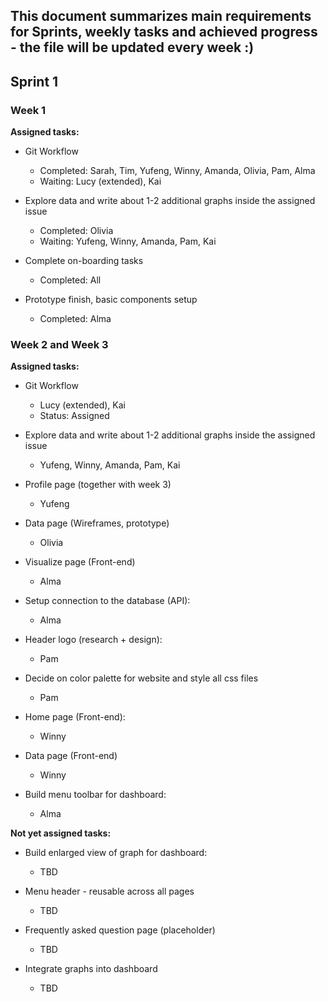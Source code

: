 ## This document summarizes main requirements for Sprints, weekly tasks and achieved progress - the file will be updated every week :)

## Sprint 1

### Week 1

**Assigned tasks:**

- Git Workflow

  - Completed: Sarah, Tim, Yufeng, Winny, Amanda, Olivia, Pam, Alma
  - Waiting: Lucy (extended), Kai

- Explore data and write about 1-2 additional graphs inside the assigned issue

  - Completed: Olivia
  - Waiting: Yufeng, Winny, Amanda, Pam, Kai

- Complete on-boarding tasks

  - Completed: All

- Prototype finish, basic components setup
  - Completed: Alma

### Week 2 and Week 3

**Assigned tasks:**

- Git Workflow

  - Lucy (extended), Kai
  - Status: Assigned

- Explore data and write about 1-2 additional graphs inside the assigned issue

  - Yufeng, Winny, Amanda, Pam, Kai

- Profile page (together with week 3)

  - Yufeng

- Data page (Wireframes, prototype)

  - Olivia

- Visualize page (Front-end)

  - Alma

- Setup connection to the database (API):

  - Alma

- Header logo (research + design):

  - Pam

- Decide on color palette for website and style all css files

  - Pam

- Home page (Front-end):

  - Winny

- Data page (Front-end)

  - Winny

- Build menu toolbar for dashboard:
  - Alma

**Not yet assigned tasks:**

- Build enlarged view of graph for dashboard:

  - TBD

- Menu header - reusable across all pages

  - TBD

- Frequently asked question page (placeholder)
  - TBD

- Integrate graphs into dashboard
  - TBD

